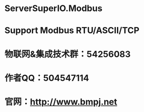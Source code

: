 # ServerSuperIO.Modbus
# Support Modbus RTU/ASCII/TCP
# 物联网&集成技术群：54256083
# 作者QQ：504547114
# 官网：http://www.bmpj.net
